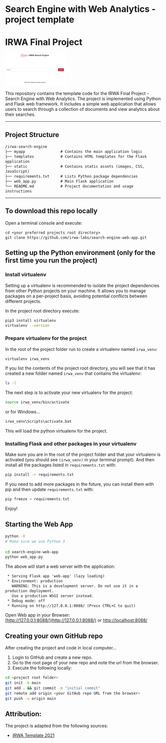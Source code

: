 # Search Engine with Web Analytics - project template
# IRWA Final Project

<img src="static/image.png" alt="Project Logo" width="200"/>

This repository contains the template code for the IRWA Final Project - Search Engine with Web Analytics.
The project is implemented using Python and Flask web framework.
It includes a simple web application that allows users to search through a collection of documents and view analytics about their searches.

----
## Project Structure

```
/irwa-search-engine
├── myapp                # Contains the main application logic
├── templates            # Contains HTML templates for the Flask application
├── static               # Contains static assets (images, CSS, JavaScript)
├── requirements.txt     # Lists Python package dependencies
├── web_app.py           # Main Flask application
└── README.md            # Project documentation and usage instructions
```


----
## To download this repo locally

Open a terminal console and execute:
```
cd <your preferred projects root directory>
git clone https://github.com/irwa-labs/search-engine-web-app.git
```

## Setting up the Python environment (only for the first time you run the project)
### Install virtualenv
Setting up a virtualenv is recommended to isolate the project dependencies from other Python projects on your machine.
It allows you to manage packages on a per-project basis, avoiding potential conflicts between different projects.

In the project root directory execute:
```bash
pip3 install virtualenv
virtualenv --version
```

### Prepare virtualenv for the project
In the root of the project folder run to create a virtualenv named `irwa_venv`:
```bash
virtualenv irwa_venv
```

If you list the contents of the project root directory, you will see that it has created a new folder named `irwa_venv` that contains the virtualenv:
```bash
ls -l
```

The next step is to activate your new virtualenv for the project:
```bash
source irwa_venv/bin/activate
```

or for Windows...
```cmd
irwa_venv\Scripts\activate.bat
```

This will load the python virtualenv for the project.

### Installing Flask and other packages in your virtualenv
Make sure you are in the root of the project folder and that your virtualenv is activated (you should see `(irwa_venv)` in your terminal prompt).
And then install all the packages listed in `requirements.txt` with:
```bash
pip install -r requirements.txt
```

If you need to add more packages in the future, you can install them with pip and then update `requirements.txt` with:
```bash
pip freeze > requirements.txt
```

Enjoy!


## Starting the Web App
```bash
python -V
# Make sure we use Python 3

cd search-engine-web-app
python web_app.py
```
The above will start a web server with the application:
```
 * Serving Flask app 'web-app' (lazy loading)
 * Environment: production
   WARNING: This is a development server. Do not use it in a production deployment.
   Use a production WSGI server instead.
 * Debug mode: off
 * Running on http://127.0.0.1:8088/ (Press CTRL+C to quit)
```

Open Web app in your Browser:  
[http://127.0.0.1:8088/](http://127.0.0.1:8088/) or [http://localhost:8088/](http://localhost:8088/)


## Creating your own GitHub repo
After creating the project and code in local computer...

1. Login to GitHub and create a new repo.
2. Go to the root page of your new repo and note the url from the browser.
3. Execute the following locally:
```bash
cd <project root folder>
git init -b main
git add . && git commit -m "initial commit"
git remote add origin <your GitHub repo URL from the browser>
git push -u origin main
```

## Attribution:
The project is adapted from the following sources:
- [IRWA Template 2021](https://github.com/irwa-labs/search-engine-web-app)

